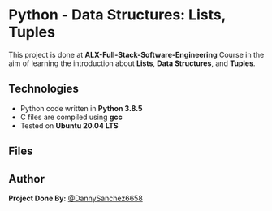 # Python - Data Structures: Lists, Tuples
This project is done at **ALX-Full-Stack-Software-Engineering** Course in the aim of learning the introduction about **Lists**, **Data Structures**, and **Tuples**.
## Technologies
* Python code written in **Python 3.8.5**
* C files are compiled using **gcc**
* Tested on **Ubuntu 20.04 LTS**
## Files

## Author
**Project Done By:** [@DannySanchez6658](https://github.com/DannySanchez6658)

